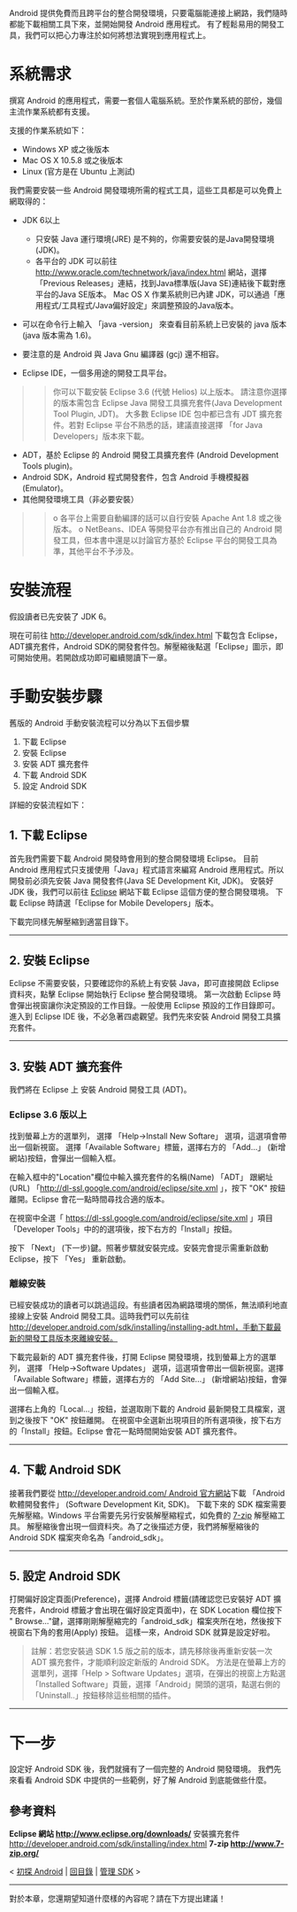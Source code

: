 Android 提供免費而且跨平台的整合開發環境，只要電腦能連接上網路，我們隨時都能下載相關工具下來，並開始開發 Android 應用程式。
有了輕鬆易用的開發工具，我們可以把心力專注於如何將想法實現到應用程式上。

# 系統需求 #

撰寫 Android 的應用程式，需要一套個人電腦系統。至於作業系統的部份，幾個主流作業系統都有支援。

支援的作業系統如下：

  * Windows XP 或之後版本
  * Mac OS X 10.5.8 或之後版本
  * Linux (官方是在 Ubuntu 上測試)

我們需要安裝一些 Android 開發環境所需的程式工具，這些工具都是可以免費上網取得的：

  * JDK 6以上
    * 只安裝 Java 運行環境(JRE) 是不夠的，你需要安裝的是Java開發環境 (JDK)。
    * 各平台的 JDK 可以前往   http://www.oracle.com/technetwork/java/index.html 網站，選擇「Previous Releases」連結，找到Java標準版(Java SE)連結後下載對應平台的Java SE版本。
Mac OS X 作業系統則已內建 JDK，可以通過「應用程式/工具程式/Java偏好設定」來調整預設的Java版本。

  * 可以在命令行上輸入 「java -version」 來查看目前系統上已安裝的 java 版本(java 版本需為 1.6)。
  * 要注意的是 Android 與 Java Gnu 編譯器 (gcj) 還不相容。
  * Eclipse IDE，一個多用途的開發工具平台。
> > 你可以下載安裝 Eclipse 3.6 (代號 Helios) 以上版本。
> > 請注意你選擇的版本需包含 Eclipse Java 開發工具擴充套件(Java Development Tool Plugin, JDT)。
> > 大多數 Eclipse IDE 包中都已含有 JDT 擴充套件。若對 Eclipse 平台不熟悉的話，建議直接選擇 「for Java Developers」版本來下載。
  * ADT，基於 Eclipse 的 Android 開發工具擴充套件 (Android Development Tools plugin)。
  * Android SDK，Android 程式開發套件，包含 Android 手機模擬器(Emulator)。
  * 其他開發環境工具（非必要安裝）
> > o 各平台上需要自動編譯的話可以自行安裝 Apache Ant 1.8 或之後版本。
> > o NetBeans、IDEA 等開發平台亦有推出自己的 Android 開發工具，但本書中還是以討論官方基於 Eclipse 平台的開發工具為準，其他平台不予涉及。

# 安裝流程 #

假設讀者已先安裝了 JDK 6。

現在可前往 http://developer.android.com/sdk/index.html 下載包含 Eclipse，ADT擴充套件，Android SDK的開發套件包。解壓縮後點選「Eclipse」圖示，即可開始使用。若開啟成功即可繼續閱讀下一章。


# 手動安裝步驟 #

舊版的 Android 手動安裝流程可以分為以下五個步驟
  1. 下載 Eclipse
  1. 安裝 Eclipse
  1. 安裝 ADT 擴充套件
  1. 下載 Android SDK
  1. 設定 Android SDK

詳細的安裝流程如下：

## 1. 下載 Eclipse ##

首先我們需要下載 Android 開發時會用到的整合開發環境 Eclipse。
目前 Android 應用程式只支援使用「Java」程式語言來編寫 Android 應用程式。所以開發前必須先安裝 Java 開發套件(Java SE Development Kit, JDK)。
安裝好 JDK 後，我們可以前往 [Eclipse](http://www.eclipse.org/downloads/) 網站下載 Eclipse 這個方便的整合開發環境。
下載 Eclipse 時請選「Eclipse for Mobile Developers」版本。

下載完同樣先解壓縮到適當目錄下。


---


## 2. 安裝 Eclipse ##

Eclipse 不需要安裝，只要確認你的系統上有安裝 Java，即可直接開啟 Eclipse 資料夾，點擊 Eclipse 開始執行 Eclipse 整合開發環境。
第一次啟動 Eclipse 時會彈出視窗讓你決定預設的工作目錄。一般使用 Eclipse 預設的工作目錄即可。
進入到 Eclipse IDE 後，不必急著四處觀望。我們先來安裝 Android 開發工具擴充套件。


---


## 3. 安裝 ADT 擴充套件 ##

我們將在 Eclipse 上 安裝 Android 開發工具 (ADT)。

### Eclipse 3.6 版以上 ###

找到螢幕上方的選單列， 選擇 「Help->Install New Softare」 選項，這選項會帶出一個新視窗。
選擇「Available Software」標籤，選擇右方的 「Add...」 (新增網站)按鈕，會彈出一個輸入框。

在輸入框中的"Location"欄位中輸入擴充套件的名稱(Name) 「ADT」 跟網址(URL) 「http://dl-ssl.google.com/android/eclipse/site.xml 」，按下 "OK" 按鈕離開。Eclipse 會花一點時間尋找合適的版本。

在視窗中全選「 https://dl-ssl.google.com/android/eclipse/site.xml 」項目「Developer Tools」中的的選項後，按下右方的「Install」按鈕。

按下 「Next」 (下一步)鍵。照著步驟就安裝完成。安裝完會提示需重新啟動 Eclipse，按下 「Yes」 重新啟動。

### 離線安裝 ###

已經安裝成功的讀者可以跳過這段。有些讀者因為網路環境的關係，無法順利地直接線上安裝 Android 開發工具。這時我們可以先前往 http://developer.android.com/sdk/installing/installing-adt.html，手動下載最新的開發工具版本來離線安裝。

下載完最新的 ADT 擴充套件後，打開 Eclipse 開發環境，找到螢幕上方的選單列， 選擇 「Help->Software Updates」 選項，這選項會帶出一個新視窗。選擇「Available Software」標籤，選擇右方的 「Add Site...」 (新增網站)按鈕，會彈出一個輸入框。

選擇右上角的「Local...」按鈕，並選取剛下載的 Android 最新開發工具檔案，選到之後按下 "OK" 按鈕離開。
在視窗中全選新出現項目的所有選項後，按下右方的「Install」按鈕。Eclipse 會花一點時間開始安裝 ADT 擴充套件。


---


## 4. 下載 Android SDK ##

接著我們要從 [http://developer.android.com/ Android 官方網站](.md)下載 「Android 軟體開發套件」 (Software Development Kit, SDK)。
下載下來的 SDK 檔案需要先解壓縮。Windows 平台需要先另行安裝解壓縮程式，如免費的 [7-zip](http://www.7-zip.org/zh-tw/) 解壓縮工具。
解壓縮後會出現一個資料夾。為了之後描述方便，我們將解壓縮後的 Android SDK 檔案夾命名為「android\_sdk」。


---


## 5. 設定 Android SDK ##

打開偏好設定頁面(Preference)，選擇 Android 標籤(請確認您已安裝好 ADT 擴充套件，Android 標籤才會出現在偏好設定頁面中)，在 SDK Location 欄位按下 " Browse..."鍵，選擇剛剛解壓縮完的「android\_sdk」檔案夾所在地，然後按下視窗右下角的套用(Apply) 按鈕。
這樣一來，Android SDK 就算是設定好啦。


> 註解：若您安裝過 SDK 1.5 版之前的版本，請先移除後再重新安裝一次 ADT 擴充套件，才能順利設定新版的 Android SDK。 方法是在螢幕上方的選單列，選擇「Help > Software Updates」選項，在彈出的視窗上方點選「Installed Software」頁籤，選擇「Android」開頭的選項，點選右側的「Uninstall..」按鈕移除這些相關的插件。


---


# 下一步 #

設定好 Android SDK 後，我們就擁有了一個完整的 Android 開發環境。
我們先來看看 Android SDK 中提供的一些範例，好了解 Android 到底能做些什麼。

## 參考資料 ##

**Eclipse 網站 http://www.eclipse.org/downloads/** 安裝擴充套件 http://developer.android.com/sdk/installing/index.html
**7-zip http://www.7-zip.org/**

< [初探 Android](IntroAndroid.md) | [回目錄](DiveIntoAndroid.md) | [管理 SDK](ManageSDK.md) >


---


對於本章，您還期望知道什麼樣的內容呢？請在下方提出建議！